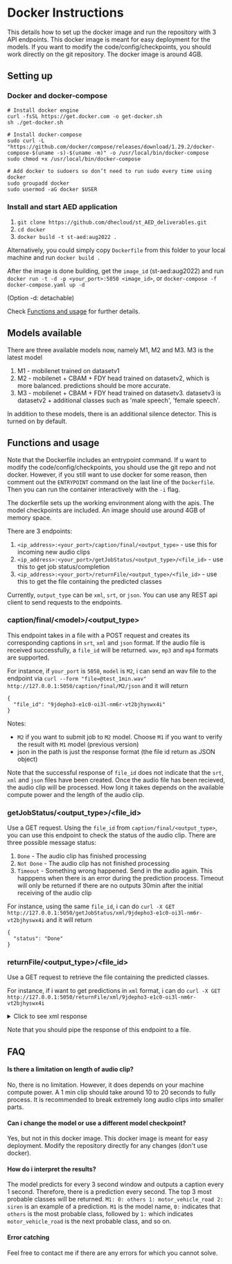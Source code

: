 # Docker Instructions

This details how to set up the docker image and run the repository with 3 API endpoints. This docker image is meant for easy deployment for the models. If you want to modify the code/config/checkpoints, you should work directly on the git repository. The docker image is around 4GB.

## Setting up

### Docker and docker-compose

```
# Install docker engine
curl -fsSL https://get.docker.com -o get-docker.sh
sh ./get-docker.sh

# Install docker-compose
sudo curl -L "https://github.com/docker/compose/releases/download/1.29.2/docker-compose-$(uname -s)-$(uname -m)" -o /usr/local/bin/docker-compose
sudo chmod +x /usr/local/bin/docker-compose

# Add docker to sudoers so don’t need to run sudo every time using docker
sudo groupadd docker
sudo usermod -aG docker $USER
```

### Install and start AED application
1. `git clone https://github.com/dhecloud/st_AED_deliverables.git`
2. `cd docker`
3. `docker build -t st-aed:aug2022 .`

Alternatively, you could simply copy `Dockerfile` from this folder to your local machine and run `docker build .`

After the image is done building, get the `image_id` (st-aed:aug2022) and run `docker run -t -d -p <your_port>:5050 <image_id>`, or `docker-compose -f docker-compose.yaml up -d`

(Option -d: detachable)

Check [Functions and usage](#Functions-and-usage) for further details.


## Models available

There are three available models now, namely M1, M2 and M3. M3 is the latest model 

1. M1 - mobilenet trained on datasetv1
2. M2 - mobilenet + CBAM + FDY head trained on datasetv2, which is more balanced. predictions should be more accurate.
2. M3 - mobilenet + CBAM + FDY head trained on datasetv3. datasetv3 is datasetv2 + additional classes such as 'male speech', 'female speech'.  
 
In addition to these models, there is an additional silence detector. This is turned on by default.

## Functions and usage

Note that the Dockerfile includes an entrypoint command. If u want to modify the code/config/checkpoints, you should use the git repo and not docker. However, if you still want to use docker for some reason, then comment out the `ENTRYPOINT` command on the last line of the `Dockerfile`. Then you can run the container interactively with the `-i` flag.

The dockerfile sets up the working environment along with the apis. The model checkpoints are included. An image should use around 4GB of memory space.

There are 3 endpoints:

1. `<ip_address>:<your_port>/caption/final/<output_type>` - use this for incoming new audio clips
2. `<ip_address>:<your_port>/getJobStatus/<output_type>/<file_id>` - use this to get job status/completion
3. `<ip_address>:<your_port>/returnFile/<output_type>/<file_id>` - use this to get the file containing the predicted classes

Currently, `output_type` can be `xml`, `srt`, or `json`. You can use any REST api client to send requests to the endpoints. 

### caption\/final\/\<model\>/\<output_type\>


This endpoint takes in a file with a POST request and creates its corresponding captions in `srt`, `xml` and `json` format. If the audio file is received successfully, a `file_id` will be returned. `wav`, `mp3` and `mp4` formats are supported.

For instance, if `your_port` is `5050`, `model` is `M2`, i can send an wav file to the endpoint via `curl --form "file=@test_1min.wav" http://127.0.0.1:5050/caption/final/M2/json` and it will return

```
{
  "file_id": "9jdepho3-e1c0-oi3l-nm6r-vt2bjhyswx4i"
}
```

Notes:
   - `M2` if you want to submit job to `M2` model. Choose `M1` if you want to verify the result with `M1` model (previous version)
   - json in the path is just the response format (the file id return as JSON object)


Note that the successful response of `file_id` does not indicate that the `srt`, `xml` and `json` files have been created. Once the audio file has been recieved, the audio clip will be processed. How long it takes depends on the available compute power and the length of the audio clip.

### getJobStatus\/\<output_type\>\/\<file_id\>

Use a GET request. Using the `file_id` from `caption/final/<output_type>`, you can use this endpoint to check the status of the audio clip. There are three possible message status:
 
1. `Done` - The audio clip has finished processing
2. `Not Done` - The audio clip has not finished processing
3. `Timeout` - Something wrong happened. Send in the audio again. This happpens when there is an error during the prediction process. Timeout will only be returned if there are no outputs 30min after the initial receiving of the audio clip

For instance, using the same `file_id`, i can do `curl -X GET http://127.0.0.1:5050/getJobStatus/xml/9jdepho3-e1c0-oi3l-nm6r-vt2bjhyswx4i` and it will return

```
{
  "status": "Done"
}
```

### returnFile\/\<output_type\>\/\<file_id\>

Use a GET request to retrieve the file containing the predicted classes. 

For instance, if i want to get predictions in `xml` format, i can do `curl -X GET http://127.0.0.1:5050/returnFile/xml/9jdepho3-e1c0-oi3l-nm6r-vt2bjhyswx4i`


<details><summary>Click to see xml response</summary>
<p>
```
&lt;?xml version="1.0" ?&gt;
&lt;AudioDoc name="9jdepho3-e1c0-oi3l-nm6r-vt2bjhyswx4i"&gt;
    &lt;SoundCaptionList&gt;
        &lt;SoundSegment stime="0.0" dur="1.00"&gt;M1: 0: chatter 1: others 2: screaming 3: motor_vehicle_road 4: emergency_vehicle &lt;/SoundSegment&gt;
        &lt;SoundSegment stime="1.0" dur="1.00"&gt;M1: 0: chatter 1: others 2: screaming 3: motor_vehicle_road 4: emergency_vehicle &lt;/SoundSegment&gt;
        &lt;SoundSegment stime="2.0" dur="1.00"&gt;M1: 0: chatter 1: others 2: screaming 3: motor_vehicle_road 4: emergency_vehicle &lt;/SoundSegment&gt;
        &lt;SoundSegment stime="3.0" dur="1.00"&gt;M1: 0: chatter 1: others 2: screaming 3: emergency_vehicle 4: motor_vehicle_road &lt;/SoundSegment&gt;
        &lt;SoundSegment stime="4.0" dur="1.00"&gt;M1: 0: chatter 1: others 2: screaming 3: motor_vehicle_road 4: emergency_vehicle &lt;/SoundSegment&gt;
        &lt;SoundSegment stime="5.0" dur="1.00"&gt;M1: 0: chatter 1: screaming 2: others 3: motor_vehicle_road 4: breaking &lt;/SoundSegment&gt;
        &lt;SoundSegment stime="6.0" dur="1.00"&gt;M1: 0: chatter 1: others 2: screaming 3: motor_vehicle_road 4: emergency_vehicle &lt;/SoundSegment&gt;
        &lt;SoundSegment stime="7.0" dur="1.00"&gt;M1: 0: chatter 1: others 2: screaming 3: motor_vehicle_road 4: emergency_vehicle &lt;/SoundSegment&gt;
        &lt;SoundSegment stime="8.0" dur="1.00"&gt;M1: 0: chatter 1: others 2: screaming 3: motor_vehicle_road 4: emergency_vehicle &lt;/SoundSegment&gt;
        &lt;SoundSegment stime="9.0" dur="1.00"&gt;M1: 0: chatter 1: others 2: screaming 3: emergency_vehicle 4: breaking &lt;/SoundSegment&gt;
        &lt;SoundSegment stime="10.0" dur="1.00"&gt;M1: 0: chatter 1: screaming 2: others 3: emergency_vehicle 4: breaking &lt;/SoundSegment&gt;
        &lt;SoundSegment stime="11.0" dur="1.00"&gt;M1: 0: chatter 1: others 2: screaming 3: emergency_vehicle 4: motor_vehicle_road &lt;/SoundSegment&gt;
        &lt;SoundSegment stime="12.0" dur="1.00"&gt;M1: 0: chatter 1: screaming 2: others 3: emergency_vehicle 4: breaking &lt;/SoundSegment&gt;
        &lt;SoundSegment stime="13.0" dur="1.00"&gt;M1: 0: chatter 1: screaming 2: others 3: emergency_vehicle 4: breaking &lt;/SoundSegment&gt;
        &lt;SoundSegment stime="14.0" dur="1.00"&gt;M1: 0: chatter 1: screaming 2: others 3: emergency_vehicle 4: breaking &lt;/SoundSegment&gt;
        &lt;SoundSegment stime="15.0" dur="1.00"&gt;M1: 0: chatter 1: screaming 2: others 3: emergency_vehicle 4: breaking &lt;/SoundSegment&gt;
        &lt;SoundSegment stime="16.0" dur="1.00"&gt;M1: 0: chatter 1: screaming 2: others 3: emergency_vehicle 4: breaking &lt;/SoundSegment&gt;
        &lt;SoundSegment stime="17.0" dur="1.00"&gt;M1: 0: chatter 1: screaming 2: others 3: emergency_vehicle 4: breaking &lt;/SoundSegment&gt;
        &lt;SoundSegment stime="18.0" dur="1.00"&gt;M1: 0: chatter 1: screaming 2: others 3: emergency_vehicle 4: breaking &lt;/SoundSegment&gt;
        &lt;SoundSegment stime="19.0" dur="1.00"&gt;M1: 0: chatter 1: screaming 2: others 3: emergency_vehicle 4: breaking &lt;/SoundSegment&gt;
        &lt;SoundSegment stime="20.0" dur="1.00"&gt;M1: 0: chatter 1: others 2: screaming 3: emergency_vehicle 4: motor_vehicle_road &lt;/SoundSegment&gt;
        &lt;SoundSegment stime="21.0" dur="1.00"&gt;M1: 0: chatter 1: others 2: screaming 3: motor_vehicle_road 4: crying_sobbing &lt;/SoundSegment&gt;
        &lt;SoundSegment stime="22.0" dur="1.00"&gt;M1: 0: chatter 1: others 2: screaming 3: motor_vehicle_road 4: emergency_vehicle &lt;/SoundSegment&gt;
        &lt;SoundSegment stime="23.0" dur="1.00"&gt;M1: 0: chatter 1: others 2: screaming 3: motor_vehicle_road 4: emergency_vehicle &lt;/SoundSegment&gt;
        &lt;SoundSegment stime="24.0" dur="1.00"&gt;M1: 0: chatter 1: others 2: screaming 3: emergency_vehicle 4: motor_vehicle_road &lt;/SoundSegment&gt;
        &lt;SoundSegment stime="25.0" dur="1.00"&gt;M1: 0: chatter 1: others 2: screaming 3: emergency_vehicle 4: motor_vehicle_road &lt;/SoundSegment&gt;
        &lt;SoundSegment stime="26.0" dur="1.00"&gt;M1: 0: chatter 1: others 2: screaming 3: emergency_vehicle 4: motor_vehicle_road &lt;/SoundSegment&gt;
        &lt;SoundSegment stime="27.0" dur="1.00"&gt;M1: 0: chatter 1: others 2: screaming 3: motor_vehicle_road 4: emergency_vehicle &lt;/SoundSegment&gt;
        &lt;SoundSegment stime="28.0" dur="1.00"&gt;M1: 0: chatter 1: others 2: screaming 3: emergency_vehicle 4: motor_vehicle_road &lt;/SoundSegment&gt;
        &lt;SoundSegment stime="29.0" dur="1.00"&gt;M1: 0: chatter 1: others 2: screaming 3: emergency_vehicle 4: motor_vehicle_road &lt;/SoundSegment&gt;
        &lt;SoundSegment stime="30.0" dur="1.00"&gt;M1: 0: chatter 1: others 2: screaming 3: emergency_vehicle 4: motor_vehicle_road &lt;/SoundSegment&gt;
        &lt;SoundSegment stime="31.0" dur="1.00"&gt;M1: 0: chatter 1: screaming 2: others 3: emergency_vehicle 4: breaking &lt;/SoundSegment&gt;
        &lt;SoundSegment stime="32.0" dur="1.00"&gt;M1: 0: chatter 1: screaming 2: others 3: emergency_vehicle 4: breaking &lt;/SoundSegment&gt;
        &lt;SoundSegment stime="33.0" dur="1.00"&gt;M1: 0: chatter 1: screaming 2: others 3: emergency_vehicle 4: breaking &lt;/SoundSegment&gt;
        &lt;SoundSegment stime="34.0" dur="1.00"&gt;M1: 0: chatter 1: screaming 2: others 3: emergency_vehicle 4: breaking &lt;/SoundSegment&gt;
        &lt;SoundSegment stime="35.0" dur="1.00"&gt;M1: 0: chatter 1: screaming 2: others 3: emergency_vehicle 4: breaking &lt;/SoundSegment&gt;
        &lt;SoundSegment stime="36.0" dur="1.00"&gt;M1: 0: chatter 1: screaming 2: others 3: emergency_vehicle 4: breaking &lt;/SoundSegment&gt;
        &lt;SoundSegment stime="37.0" dur="1.00"&gt;M1: 0: chatter 1: screaming 2: others 3: emergency_vehicle 4: breaking &lt;/SoundSegment&gt;
        &lt;SoundSegment stime="38.0" dur="1.00"&gt;M1: 0: chatter 1: screaming 2: others 3: emergency_vehicle 4: breaking &lt;/SoundSegment&gt;
        &lt;SoundSegment stime="39.0" dur="1.00"&gt;M1: 0: chatter 1: screaming 2: others 3: emergency_vehicle 4: breaking &lt;/SoundSegment&gt;
        &lt;SoundSegment stime="40.0" dur="1.00"&gt;M1: 0: chatter 1: screaming 2: others 3: emergency_vehicle 4: breaking &lt;/SoundSegment&gt;
        &lt;SoundSegment stime="41.0" dur="1.00"&gt;M1: 0: chatter 1: screaming 2: others 3: emergency_vehicle 4: breaking &lt;/SoundSegment&gt;
        &lt;SoundSegment stime="42.0" dur="1.00"&gt;M1: 0: chatter 1: screaming 2: others 3: emergency_vehicle 4: breaking &lt;/SoundSegment&gt;
        &lt;SoundSegment stime="43.0" dur="1.00"&gt;M1: 0: chatter 1: others 2: screaming 3: emergency_vehicle 4: motor_vehicle_road &lt;/SoundSegment&gt;
        &lt;SoundSegment stime="44.0" dur="1.00"&gt;M1: 0: chatter 1: others 2: screaming 3: motor_vehicle_road 4: emergency_vehicle &lt;/SoundSegment&gt;
        &lt;SoundSegment stime="45.0" dur="1.00"&gt;M1: 0: chatter 1: others 2: screaming 3: emergency_vehicle 4: motor_vehicle_road &lt;/SoundSegment&gt;
        &lt;SoundSegment stime="46.0" dur="1.00"&gt;M1: 0: chatter 1: others 2: screaming 3: emergency_vehicle 4: motor_vehicle_road &lt;/SoundSegment&gt;
        &lt;SoundSegment stime="47.0" dur="1.00"&gt;M1: 0: chatter 1: others 2: screaming 3: emergency_vehicle 4: motor_vehicle_road &lt;/SoundSegment&gt;
        &lt;SoundSegment stime="48.0" dur="1.00"&gt;M1: 0: chatter 1: others 2: screaming 3: emergency_vehicle 4: motor_vehicle_road &lt;/SoundSegment&gt;
        &lt;SoundSegment stime="49.0" dur="1.00"&gt;M1: 0: others 1: motor_vehicle_road 2: chatter 3: emergency_vehicle 4: siren &lt;/SoundSegment&gt;
        &lt;SoundSegment stime="50.0" dur="1.00"&gt;M1: 0: others 1: motor_vehicle_road 2: siren 3: emergency_vehicle 4: screaming &lt;/SoundSegment&gt;
        &lt;SoundSegment stime="51.0" dur="1.00"&gt;M1: 0: others 1: chatter 2: screaming 3: motor_vehicle_road 4: emergency_vehicle &lt;/SoundSegment&gt;
        &lt;SoundSegment stime="52.0" dur="1.00"&gt;M1: 0: chatter 1: others 2: screaming 3: emergency_vehicle 4: motor_vehicle_road &lt;/SoundSegment&gt;
        &lt;SoundSegment stime="53.0" dur="1.00"&gt;M1: 0: chatter 1: screaming 2: others 3: emergency_vehicle 4: breaking &lt;/SoundSegment&gt;
        &lt;SoundSegment stime="54.0" dur="1.00"&gt;M1: 0: chatter 1: others 2: screaming 3: emergency_vehicle 4: motor_vehicle_road &lt;/SoundSegment&gt;
        &lt;SoundSegment stime="55.0" dur="1.00"&gt;M1: 0: chatter 1: others 2: screaming 3: emergency_vehicle 4: motor_vehicle_road &lt;/SoundSegment&gt;
        &lt;SoundSegment stime="56.0" dur="1.00"&gt;M1: 0: chatter 1: others 2: screaming 3: motor_vehicle_road 4: emergency_vehicle &lt;/SoundSegment&gt;
        &lt;SoundSegment stime="57.0" dur="1.00"&gt;M1: 0: chatter 1: others 2: screaming 3: motor_vehicle_road 4: emergency_vehicle &lt;/SoundSegment&gt;
        &lt;SoundSegment stime="58.0" dur="1.00"&gt;M1: 0: chatter 1: others 2: motor_vehicle_road 3: screaming 4: emergency_vehicle &lt;/SoundSegment&gt;
        &lt;SoundSegment stime="59.0" dur="1.00"&gt;M1: 0: chatter 1: others 2: motor_vehicle_road 3: screaming 4: emergency_vehicle &lt;/SoundSegment&gt;
        &lt;SoundSegment stime="60.0" dur="1.00"&gt;M1: 0: chatter 1: others 2: motor_vehicle_road 3: screaming 4: emergency_vehicle &lt;/SoundSegment&gt;
        &lt;SoundSegment stime="61.0" dur="1.00"&gt;M1: 0: chatter 1: others 2: screaming 3: motor_vehicle_road 4: emergency_vehicle &lt;/SoundSegment&gt;
        &lt;SoundSegment stime="62.0" dur="1.00"&gt;M1: 0: chatter 1: others 2: screaming 3: motor_vehicle_road 4: emergency_vehicle &lt;/SoundSegment&gt;
        &lt;SoundSegment stime="63.0" dur="1.00"&gt;M1: 0: chatter 1: others 2: screaming 3: motor_vehicle_road 4: emergency_vehicle &lt;/SoundSegment&gt;
        &lt;SoundSegment stime="64.0" dur="1.00"&gt;M1: 0: others 1: motor_vehicle_road 2: chatter 3: screaming 4: emergency_vehicle &lt;/SoundSegment&gt;
        &lt;SoundSegment stime="65.0" dur="1.00"&gt;M1: 0: others 1: motor_vehicle_road 2: siren 3: screaming 4: chatter &lt;/SoundSegment&gt;
    &lt;/SoundCaptionList&gt;
&lt;/AudioDoc&gt;
```
</p>
</details>  


Note that you should pipe the response of this endpoint to a file.


## FAQ

#### Is there a limitation on length of audio clip?
No, there is no limitation. However, it does depends on your machine compute power. A 1 min clip should take around 10 to 20 seconds to fully process. It is recommended to break extremely long audio clips into smaller parts.

#### Can i change the model or use a different model checkpoint?
Yes, but not in this docker image. This docker image is meant for easy deployment. Modify the repository directly for any changes (don't use docker).

#### How do i interpret the results?
The model predicts for every 3 second window and outputs a caption every 1 second. Therefore, there is a prediction every second. The top 3 most probable classes will be returned. `M1: 0: others 1: motor_vehicle_road 2: siren` is an example of a prediction. `M1` is the model name, `0:` indicates that `others` is the most probable class, followed by `1:` which indicates `motor_vehicle_road` is the next probable class, and so on.

#### Error catching
Feel free to contact me if there are any errors for which you cannot solve.



